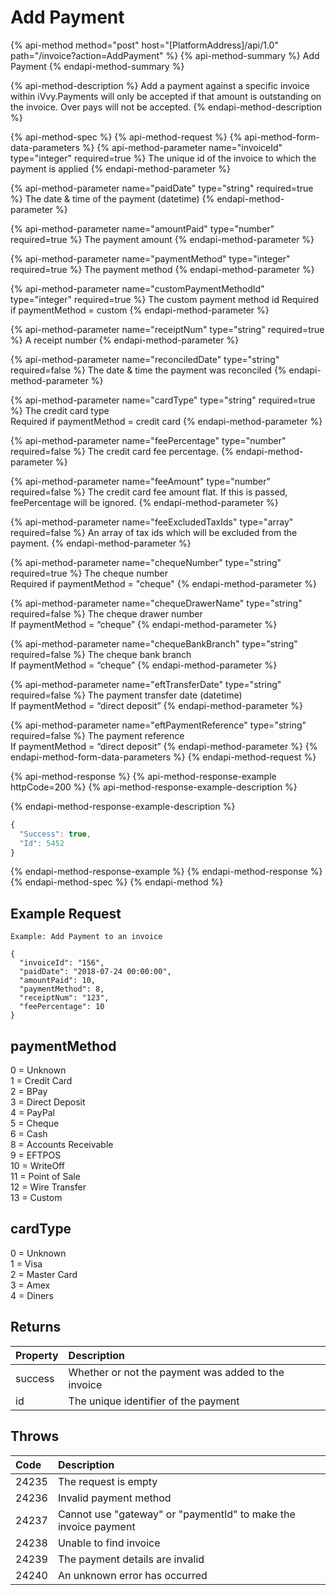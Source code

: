 # Add Payment

{% api-method method="post" host="\[PlatformAddress\]/api/1.0" path="/invoice?action=AddPayment" %}
{% api-method-summary %}
Add Payment
{% endapi-method-summary %}

{% api-method-description %}
Add a payment against a specific invoice within iVvy.Payments will only be accepted if that amount is outstanding on the invoice. Over pays will not be accepted.
{% endapi-method-description %}

{% api-method-spec %}
{% api-method-request %}
{% api-method-form-data-parameters %}
{% api-method-parameter name="invoiceId" type="integer" required=true %}
The unique id of the invoice to which the payment is applied
{% endapi-method-parameter %}

{% api-method-parameter name="paidDate" type="string" required=true %}
The date & time of the payment \(datetime\)
{% endapi-method-parameter %}

{% api-method-parameter name="amountPaid" type="number" required=true %}
The payment amount
{% endapi-method-parameter %}

{% api-method-parameter name="paymentMethod" type="integer" required=true %}
The payment method
{% endapi-method-parameter %}

{% api-method-parameter name="customPaymentMethodId" type="integer" required=true %}
The custom payment method id Required if paymentMethod = custom
{% endapi-method-parameter %}

{% api-method-parameter name="receiptNum" type="string" required=true %}
A receipt number
{% endapi-method-parameter %}

{% api-method-parameter name="reconciledDate" type="string" required=false %}
The date & time the payment was reconciled
{% endapi-method-parameter %}

{% api-method-parameter name="cardType" type="string" required=true %}
The credit card type  
Required if paymentMethod = credit card
{% endapi-method-parameter %}

{% api-method-parameter name="feePercentage" type="number" required=false %}
The credit card fee percentage. 
{% endapi-method-parameter %}

{% api-method-parameter name="feeAmount" type="number" required=false %}
The credit card fee amount flat. If this is passed, feePercentage will be ignored.
{% endapi-method-parameter %}

{% api-method-parameter name="feeExcludedTaxIds" type="array" required=false %}
An array of tax ids which will be excluded from the payment.
{% endapi-method-parameter %}

{% api-method-parameter name="chequeNumber" type="string" required=true %}
The cheque number  
Required if paymentMethod = "cheque"
{% endapi-method-parameter %}

{% api-method-parameter name="chequeDrawerName" type="string" required=false %}
The cheque drawer number  
If paymentMethod = “cheque”
{% endapi-method-parameter %}

{% api-method-parameter name="chequeBankBranch" type="string" required=false %}
The cheque bank branch  
If paymentMethod = “cheque”
{% endapi-method-parameter %}

{% api-method-parameter name="eftTransferDate" type="string" required=false %}
The payment transfer date \(datetime\)  
If paymentMethod = “direct deposit”
{% endapi-method-parameter %}

{% api-method-parameter name="eftPaymentReference" type="string" required=false %}
The payment reference  
If paymentMethod = “direct deposit”
{% endapi-method-parameter %}
{% endapi-method-form-data-parameters %}
{% endapi-method-request %}

{% api-method-response %}
{% api-method-response-example httpCode=200 %}
{% api-method-response-example-description %}

{% endapi-method-response-example-description %}

```javascript
{
  "Success": true,
  "Id": 5452
}
```
{% endapi-method-response-example %}
{% endapi-method-response %}
{% endapi-method-spec %}
{% endapi-method %}

## Example Request

```text
Example: Add Payment to an invoice
```

```text
{
  "invoiceId": "156",
  "paidDate": "2018-07-24 00:00:00",
  "amountPaid": 10,
  "paymentMethod": 8,
  "receiptNum": "123",
  "feePercentage": 10
}
```

## paymentMethod

0 = Unknown  
1 = Credit Card  
2 = BPay  
3 = Direct Deposit  
4 = PayPal  
5 = Cheque  
6 = Cash  
8 = Accounts Receivable  
9 = EFTPOS  
10 = WriteOff  
11 = Point of Sale  
12 = Wire Transfer   
13 = Custom

## cardType

0 = Unknown  
1 = Visa  
2 = Master Card  
3 = Amex  
4 = Diners

## Returns

| Property | Description |
| :--- | :--- |
| success | Whether or not the payment was added to the invoice |
| id | The unique identifier of the payment |

## Throws

| Code | Description |
| :--- | :--- |
| 24235 | The request is empty |
| 24236 | Invalid payment method |
| 24237 | Cannot use "gateway" or "paymentId" to make the invoice payment |
| 24238 | Unable to find invoice |
| 24239 | The payment details are invalid |
| 24240 | An unknown error has occurred |

